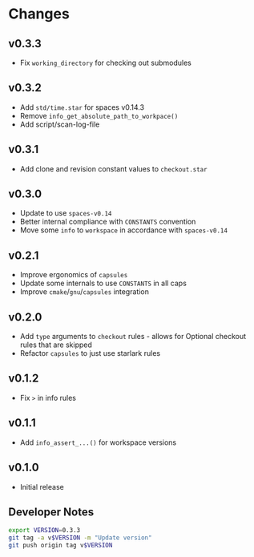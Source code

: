 # Changes

## v0.3.3

- Fix `working_directory` for checking out submodules

## v0.3.2

- Add `std/time.star` for spaces v0.14.3
- Remove `info_get_absolute_path_to_workpace()`
- Add script/scan-log-file

## v0.3.1

- Add clone and revision constant values to `checkout.star`

## v0.3.0

- Update to use `spaces-v0.14`
- Better internal compliance with `CONSTANTS` convention
- Move some `info` to `workspace` in accordance with `spaces-v0.14`

## v0.2.1

- Improve ergonomics of `capsules`
- Update some internals to use `CONSTANTS` in all caps
- Improve `cmake`/`gnu`/`capsules` integration

## v0.2.0

- Add `type` arguments to `checkout` rules - allows for Optional checkout rules that are skipped
- Refactor `capsules` to just use starlark rules

## v0.1.2

- Fix `>` in info rules

## v0.1.1

- Add `info_assert_...()` for workspace versions

## v0.1.0

- Initial release


## Developer Notes

```sh
export VERSION=0.3.3
git tag -a v$VERSION -m "Update version"
git push origin tag v$VERSION
```